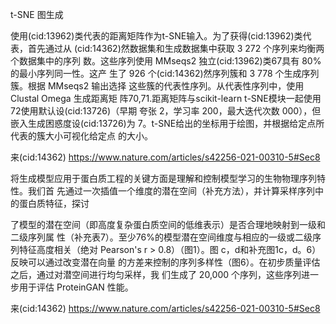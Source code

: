 

t-SNE 图生成

使用(cid:13962)类代表的距离矩阵作为t-SNE输入。为了获得(cid:13962)类代表，首先通过从
(cid:14362)然数据集和生成数据集中获取  3 272 个序列来均衡两个数据集中的序列
数。这些序列使用 MMseqs2 独立(cid:13962)类67具有 80% 的最小序列同一性。这产
生了 926 个(cid:14362)然序列簇和 3 778 个生成序列簇。根据 MMseqs2 输出选择
这些簇的代表性序列。从代表性序列中，使用 Clustal Omega 生成距离矩
阵70,71.距离矩阵与scikit-learn t-SNE模块一起使用72使用默认设(cid:13726)（早期
夸张  2，学习率 200，最大迭代次数   000），但嵌入生成困惑度设(cid:13726)为
7。t-SNE给出的坐标用于绘图，并根据给定点所代表的簇大小可视化给定点
的大小。

来(cid:14362) <https://www.nature.com/articles/s42256-021-00310-5#Sec8>

将生成模型应用于蛋白质工程的关键方面是理解和控制模型学习的生物物理序列特性。我们首
先通过一次插值一个维度的潜在空间（补充方法），并计算采样序列中的蛋白质特征，探讨

了模型的潜在空间（即高度复杂蛋白质空间的低维表示）是否合理地映射到一级和二级序列属
性（补充表7）。至少76%的模型潜在空间维度与相应的一级或二级序列特征高度相关（绝对
Pearson's r > 0.8）（图1）。图 c，d和补充图1c，d。6）反映可以通过改变潜在向量
的方差来控制的序列多样性（图6）。在初步质量评估之后，通过对潜空间进行均匀采样，我
们生成了 20,000 个序列，这些序列进一步用于评估 ProteinGAN 性能。

来(cid:14362) <https://www.nature.com/articles/s42256-021-00310-5#Sec8>

